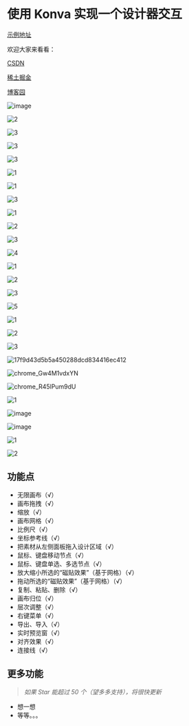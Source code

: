 # 使用 Konva 实现一个设计器交互

[示例地址](https://xachary.github.io/konva-designer-sample/)

欢迎大家来看看：

[CSDN](https://blog.csdn.net/xachary2/category_12630993.html)

[稀土掘金](https://juejin.cn/column/7353542036232585225)

[博客园](https://blog.csdn.net/xachary2/category_12630993.html)

![image](https://github.com/xachary/konva-designer-sample/assets/16830398/4a995eb9-5756-4ec4-a02d-f3a5eb21189a)

![2](https://github.com/xachary/konva-designer-sample/assets/16830398/e43cc89c-c543-4c22-a029-db867ad8502d)

![3](https://github.com/xachary/konva-designer-sample/assets/16830398/3f7f57d7-152b-4131-8cbd-5d94b553df4c)

![3](https://github.com/xachary/konva-designer-sample/assets/16830398/4b62f3fe-eb06-4860-a752-6c81b1bf79da)

![3](https://github.com/xachary/konva-designer-sample/assets/16830398/bc01aa40-7db0-4c5b-832c-b0eb4c621ab8)

![1](https://github.com/xachary/konva-designer-sample/assets/16830398/cfb91af0-a2f8-4fdf-90e9-fd742d4194d5)

![1](https://github.com/xachary/konva-designer-sample/assets/16830398/c524d9f0-c865-4ea4-a63b-4070bbec7d32)

![3](https://github.com/xachary/konva-designer-sample/assets/16830398/61c34bb4-c0ec-48e6-8b97-359465dffe4a)

![1](https://github.com/xachary/konva-designer-sample/assets/16830398/c72d4efb-cbd0-40ce-b50c-9a4ddc772be5)

![2](https://github.com/xachary/konva-designer-sample/assets/16830398/84507b25-080a-45be-a43f-789be6c4ee50)

![3](https://github.com/xachary/konva-designer-sample/assets/16830398/eee36c5a-85cc-49e2-b946-678fee4c6c40)

![4](https://github.com/xachary/konva-designer-sample/assets/16830398/a24cdc9f-2b2f-4b20-b7cc-d46e18548600)

![1](https://github.com/xachary/konva-designer-sample/assets/16830398/e93e769a-b048-4cde-8aed-a39b38eef844)

![2](https://github.com/xachary/konva-designer-sample/assets/16830398/8054f610-c109-4bfc-9e73-95ac25f6df90)

![3](https://github.com/xachary/konva-designer-sample/assets/16830398/6a679cb9-b3c9-48d5-9a48-cdd4e4fdf9ba)

![5](https://github.com/xachary/konva-designer-sample/assets/16830398/729b4054-6583-4c22-99ff-730f88a9ba68)

![1](https://github.com/xachary/konva-designer-sample/assets/16830398/ad9035d1-2899-4f9a-8502-ddeb3233075d)

![2](https://github.com/xachary/konva-designer-sample/assets/16830398/b77fd89d-8b92-45f2-802a-066839ebc502)

![3](https://github.com/xachary/konva-designer-sample/assets/16830398/f84b1926-58ea-4770-a9f3-7623cf47af99)

![17f9d43d5b5a450288dcd834416ec412](https://github.com/xachary/konva-designer-sample/assets/16830398/cc8d89b2-9e94-4b2f-a7fb-ec9b9db5aeed)

![chrome_Gw4M1vdxYN](https://github.com/xachary/konva-designer-sample/assets/16830398/a520b866-9e87-4ffb-abc6-8822366ec1cf)

![chrome_R45lPum9dU](https://github.com/xachary/konva-designer-sample/assets/16830398/d38b8e41-6628-4ec7-82b7-35af43f3abc1)

![1](https://github.com/xachary/konva-designer-sample/assets/16830398/b6bb083d-0725-4371-b5c2-b4495f0b4ada)

![image](https://github.com/xachary/konva-designer-sample/assets/16830398/d1cdb263-cb6d-470e-a271-caef34988f07)

![image](https://github.com/xachary/konva-designer-sample/assets/16830398/72733e66-b6a5-473a-9ef5-8bc4771876ed)

![1](https://github.com/xachary/konva-designer-sample/assets/16830398/2d6a67cc-f542-465b-aaca-e54aa8749553)

![2](https://github.com/xachary/konva-designer-sample/assets/16830398/afb4b039-7478-4e3e-a1f5-2f7785f007e8)

## 功能点

- 无限画布（√）
- 画布拖拽（√）
- 缩放（√）
- 画布网格（√）
- 比例尺（√）
- 坐标参考线（√）
- 把素材从左侧面板拖入设计区域（√）
- 鼠标、键盘移动节点（√）
- 鼠标、键盘单选、多选节点（√）
- 放大缩小所选的“磁贴效果”（基于网格）（√）
- 拖动所选的“磁贴效果”（基于网格）（√）
- 复制、粘贴、删除（√）
- 画布归位（√）
- 层次调整（√）
- 右键菜单（√）
- 导出、导入（√）
- 实时预览窗（√）
- 对齐效果（√）
- 连接线（√）

## 更多功能

> _如果 Star 能超过 50 个（望多多支持），将很快更新_

- 想一想
- 等等。。。
